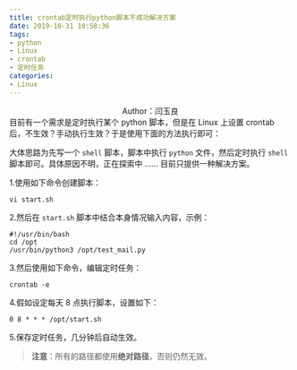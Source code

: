 ```yaml
---
title: crontab定时执行python脚本不成功解决方案
date: 2019-10-31 10:58:36
tags:
- python
- Linux
- crontab
- 定时任务
categories:
- Linux
---
```


 <center>Author：闫玉良</center> 
目前有一个需求是定时执行某个 python 脚本，但是在 Linux 上设置 crontab 后，不生效？手动执行生效？于是使用下面的方法执行即可：

<!--more-->

大体思路为先写一个 `shell` 脚本，脚本中执行 `python` 文件，然后定时执行 `shell` 脚本即可。具体原因不明，正在探索中 ...... 目前只提供一种解决方案。

1.使用如下命令创建脚本：

```shell
vi start.sh
```

2.然后在 `start.sh` 脚本中结合本身情况输入内容，示例：

```shell
#!/usr/bin/bash
cd /opt
/usr/bin/python3 /opt/test_mail.py
```

3.然后使用如下命令，编辑定时任务：

```shell
crontab -e
```

4.假如设定每天 8 点执行脚本，设置如下：

```shell
0 8 * * * /opt/start.sh
```

5.保存定时任务，几分钟后自动生效。

> **注意**：所有的路径都使用**绝对路径**，否则仍然无效。